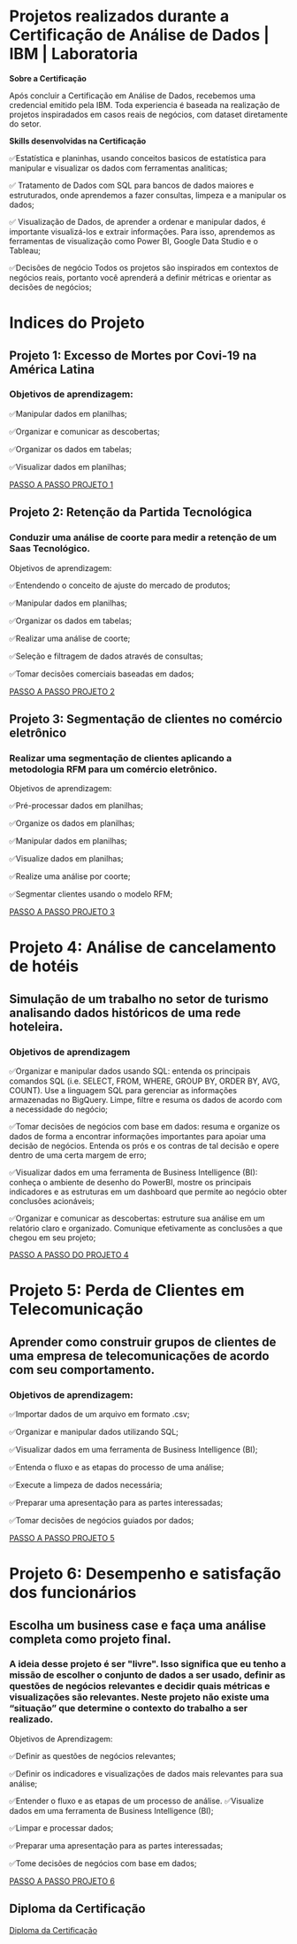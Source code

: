# Projetos realizados durante a Certificação de Análise de Dados | IBM | Laboratoria

**Sobre a Certificação**

Após concluir a Certificação em Análise de Dados, recebemos uma credencial emitido pela IBM. Toda experiencia é baseada na realização de projetos inspiradados em casos reais de negócios, com dataset diretamente do setor.

**Skills desenvolvidas na Certificação**

✅Estatística e planinhas, usando conceitos basicos de estatística para manipular e visualizar os dados com ferramentas analiticas;

✅ Tratamento de Dados com SQL para bancos de dados maiores e estruturados, onde aprendemos a fazer consultas, limpeza e a manipular os dados;

✅ Visualização de Dados, de aprender a ordenar e manipular dados, é importante visualizá-los e extrair informações. Para isso, aprendemos as ferramentas de visualização como Power BI, Google Data Studio e o Tableau;

✅Decisões de negócio Todos os projetos são inspirados em contextos de negócios reais, portanto você aprenderá a definir métricas e orientar as decisões de negócios;


# Indices     do          Projeto 

## Projeto 1: Excesso de Mortes por Covi-19 na América Latina 

### Objetivos de aprendizagem:

✅Manipular dados em planilhas;

✅Organizar e comunicar as descobertas;

✅Organizar os dados em tabelas;

✅Visualizar dados em planilhas;

[PASSO A PASSO PROJETO 1](https://www.notion.so/camilavieiraa/Projeto-1-Excesso-de-mortes-por-Covid-19-na-Am-rica-Latina-6f17e0aa041a4931b1484b1b4036c177)

## Projeto 2: Retenção da Partida Tecnológica 

### Conduzir uma análise de coorte para medir a retenção de um Saas Tecnológico.

Objetivos de aprendizagem:

✅Entendendo o conceito de ajuste do mercado de produtos;

✅Manipular dados em planilhas;

✅Organizar os dados em tabelas;

✅Realizar uma análise de coorte;

✅Seleção e filtragem de dados através de consultas;

✅Tomar decisões comerciais baseadas em dados;

[PASSO A PASSO PROJETO 2](https://www.notion.so/camilavieiraa/Projeto-2-Reten-o-da-Partida-Tecnol-gica-51c1e547209840cfac4c0a511e72d971)

## Projeto 3: Segmentação de clientes no comércio eletrônico 


### Realizar uma segmentação de clientes aplicando a metodologia RFM para um comércio eletrônico.

Objetivos de aprendizagem:

✅Pré-processar dados em planilhas;

✅Organize os dados em planilhas;

✅Manipular dados em planilhas;

✅Visualize dados em planilhas;

✅Realize uma análise por coorte;

✅Segmentar clientes usando o modelo RFM;

[PASSO A PASSO PROJETO 3](https://www.notion.so/camilavieiraa/Projeto-3-Segmenta-o-de-clientes-no-com-rcio-eletr-nico-d21dfe68967a4879823260185913eab0)

# Projeto 4: Análise de cancelamento de hotéis 

## Simulação de um trabalho no setor de turismo analisando dados históricos de uma rede hoteleira.

### Objetivos de aprendizagem

✅Organizar e manipular dados usando SQL: entenda os principais comandos SQL (i.e. SELECT, FROM, WHERE, GROUP BY, ORDER BY, AVG, COUNT). Use a linguagem SQL para gerenciar as informações armazenadas no BigQuery. Limpe, filtre e resuma os dados de acordo com a necessidade do negócio;

✅Tomar decisões de negócios com base em dados: resuma e organize os dados de forma a encontrar informações importantes para apoiar uma decisão de negócios. Entenda os prós e os contras de tal decisão e opere dentro de uma certa margem de erro;

✅Visualizar dados em uma ferramenta de Business Intelligence (BI): conheça o ambiente de desenho do PowerBI, mostre os principais indicadores e as estruturas em um dashboard que permite ao negócio obter conclusões acionáveis;

✅Organizar e comunicar as descobertas: estruture sua análise em um relatório claro e organizado. Comunique efetivamente as conclusões a que chegou em seu projeto;

[PASSO A PASSO DO PROJETO 4](https://www.notion.so/camilavieiraa/Projeto-4-An-lise-de-cancelamentos-de-hot-is-f3a580e81edc48e496235a951bed40c4)


# Projeto 5: Perda de Clientes em Telecomunicação  

## Aprender como construir grupos de clientes de uma empresa de telecomunicações de acordo com seu comportamento.

### Objetivos de aprendizagem:

✅Importar dados de um arquivo em formato .csv;

✅Organizar e manipular dados utilizando SQL;

✅Visualizar dados em uma ferramenta de Business Intelligence (BI);

✅Entenda o fluxo e as etapas do processo de uma análise;

✅Execute a limpeza de dados necessária;

✅Preparar uma apresentação para as partes interessadas;

✅Tomar decisões de negócios guiados por dados;

[PASSO A PASSO PROJETO 5](https://www.notion.so/camilavieiraa/Projeto-5-Perda-de-clientes-em-telecomunica-es-16fe8a79decd4cb1ab8cc702219e156c)


# Projeto 6: Desempenho e satisfação dos funcionários  

## Escolha um business case e faça uma análise completa como projeto final.

### A ideia desse projeto é ser "livre". Isso significa que eu tenho a missão de escolher o conjunto de dados a ser usado, definir as questões de negócios relevantes e decidir quais métricas e visualizações são relevantes. Neste projeto não existe uma “situação” que determine o contexto do trabalho a ser realizado.

Objetivos de Aprendizagem:

✅Definir as questões de negócios relevantes;

✅Definir os indicadores e visualizações de dados mais relevantes para sua análise;

✅Entender o fluxo e as etapas de um processo de análise.
✅Visualize dados em uma ferramenta de Business Intelligence (BI);

✅Limpar e processar dados;

✅Preparar uma apresentação para as partes interessadas;

✅Tome decisões de negócios com base em dados;

[PASSO A PASSO PROJETO 6](https://www.notion.so/camilavieiraa/Projeto-6-Desempenho-e-satisfa-o-dos-funcion-rios-94ec374f4f404d39b2c22eddb3e3ef60)


## **Diploma da Certificação**

[Diploma da Certificação](https://www.credly.com/badges/968a7c47-a0bb-41bc-b292-75eaa968fde8/linked_in_profile)
